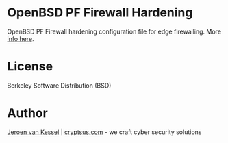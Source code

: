# OpenBSD PF Firewall Hardening
OpenBSD PF Firewall hardening configuration file for edge firewalling. More [info here](https://cryptsus.com/blog/edge-openbsd-pf-firewall-securing-the-first-gate-of-your-network.html).

# License
Berkeley Software Distribution (BSD)

# Author
[Jeroen van Kessel](https://twitter.com/jeroenvkessel) | [cryptsus.com](https://cryptsus.com) - we craft cyber security solutions
